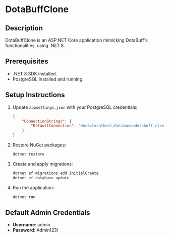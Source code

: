 
# DotaBuffClone

## Description
DotaBuffClone is an ASP.NET Core application mimicking DotaBuff's functionalities, using .NET 8.

## Prerequisites
- .NET 8 SDK installed.
- PostgreSQL installed and running.

## Setup Instructions
1. Update `appsettings.json` with your PostgreSQL credentials:
    ```json
    {
        "ConnectionStrings": {
            "DefaultConnection": "Host=localhost;Database=dotabuff_clone;Username=postgres;Password=root"
        }
    }
    ```

2. Restore NuGet packages:
    ```bash
    dotnet restore
    ```

3. Create and apply migrations:
    ```bash
    dotnet ef migrations add InitialCreate
    dotnet ef database update
    ```

4. Run the application:
    ```bash
    dotnet run
    ```

## Default Admin Credentials
- **Username**: admin
- **Password**: Admin123!
